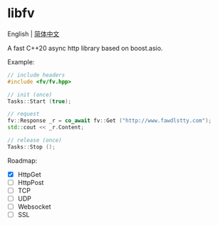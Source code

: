 ﻿# libfv

English | [简体中文](./README.zh.md)

A fast C++20 async http library based on boost.asio.

Example:

```cpp
// include headers
#include <fv/fv.hpp>

// init (once)
Tasks::Start (true);

// request
fv::Response _r = co_await fv::Get ("http://www.fawdlstty.com");
std::cout << _r.Content;

// release (once)
Tasks::Stop ();
```

Roadmap:

- [x] HttpGet
- [ ] HttpPost
- [ ] TCP
- [ ] UDP
- [ ] Websocket
- [ ] SSL
